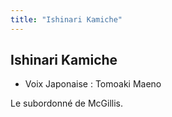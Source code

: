 ```yaml
---
title: "Ishinari Kamiche"
---
```


Ishinari Kamiche
----------------



* Voix Japonaise : Tomoaki Maeno


Le subordonné de McGillis.



